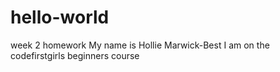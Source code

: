 # hello-world
week 2 homework
My name is Hollie Marwick-Best
I am on the codefirstgirls beginners course
